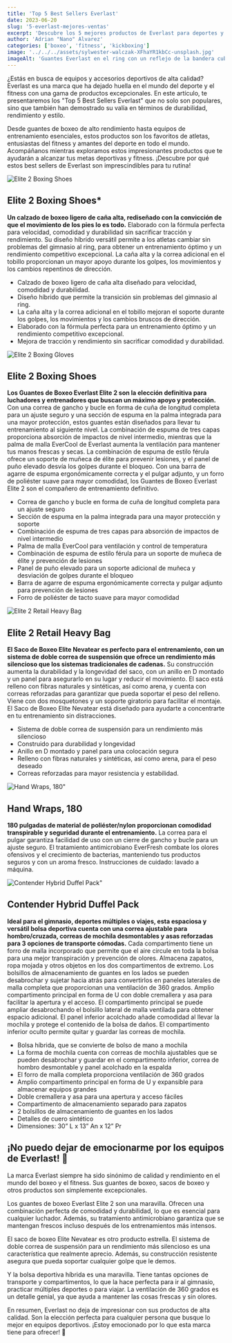 ```yaml
---
title: 'Top 5 Best Sellers Everlast'
date: 2023-06-20
slug: '5-everlast-mejores-ventas'
excerpt: 'Descubre los 5 mejores productos de Everlast para deportes y fitness. Equípate con lo mejor en guantes de boxeo, accesorios y más. ¡Logra tu máximo rendimiento!'
author: 'Adrian "Nano" Alvarez'
categories: ['boxeo', 'fitness', 'kickboxing']
image: '../../../assets/sylwester-walczak-XFhaYR1kbCc-unsplash.jpg'
imageAlt: 'Guantes Everlast en el ring con un reflejo de la bandera cubana'
---
```


¿Estás en busca de equipos y accesorios deportivos de alta calidad? Everlast es una marca que ha dejado huella en el mundo del deporte y el fitness con una gama de productos excepcionales. En este artículo, te presentaremos los "Top 5 Best Sellers Everlast" que no solo son populares, sino que también han demostrado su valía en términos de durabilidad, rendimiento y estilo.

Desde guantes de boxeo de alto rendimiento hasta equipos de entrenamiento esenciales, estos productos son los favoritos de atletas, entusiastas del fitness y amantes del deporte en todo el mundo. Acompáñanos mientras exploramos estos impresionantes productos que te ayudarán a alcanzar tus metas deportivas y fitness. ¡Descubre por qué estos best sellers de Everlast son imprescindibles para tu rutina!

![Elite 2 Boxing Shoes](https://www.everlast.com/media/catalog/product/cache/d3a47dbc718700cd4253aa3639f28a90/e/l/eliteshoes_blackgold_1_9.jpg)

## Elite 2 Boxing Shoes*

**Un calzado de boxeo ligero de caña alta, rediseñado con la convicción de que el movimiento de los pies lo es todo.** Elaborado con la fórmula perfecta para velocidad, comodidad y durabilidad sin sacrificar tracción y rendimiento. Su diseño híbrido versátil permite a los atletas cambiar sin problemas del gimnasio al ring, para obtener un entrenamiento óptimo y un rendimiento competitivo excepcional. La caña alta y la correa adicional en el tobillo proporcionan un mayor apoyo durante los golpes, los movimientos y los cambios repentinos de dirección.

- Calzado de boxeo ligero de caña alta diseñado para velocidad, comodidad y durabilidad.
- Diseño híbrido que permite la transición sin problemas del gimnasio al ring.
- La caña alta y la correa adicional en el tobillo mejoran el soporte durante los golpes, los movimientos y los cambios bruscos de dirección.
- Elaborado con la fórmula perfecta para un entrenamiento óptimo y un rendimiento competitivo excepcional.
- Mejora de tracción y rendimiento sin sacrificar comodidad y durabilidad.

![Elite 2 Boxing Gloves](https://www.everlast.com/media/catalog/product/cache/d3a47dbc718700cd4253aa3639f28a90/e/l/elite_black_pdp.jpg)

## Elite 2 Boxing Shoes

**Los Guantes de Boxeo Everlast Elite 2 son la elección definitiva para luchadores y entrenadores que buscan un máximo apoyo y protección.** Con una correa de gancho y bucle en forma de cuña de longitud completa para un ajuste seguro y una sección de espuma en la palma integrada para una mayor protección, estos guantes están diseñados para llevar tu entrenamiento al siguiente nivel. La combinación de espuma de tres capas proporciona absorción de impactos de nivel intermedio, mientras que la palma de malla EverCool de Everlast aumenta la ventilación para mantener tus manos frescas y secas. La combinación de espuma de estilo férula ofrece un soporte de muñeca de élite para prevenir lesiones, y el panel de puño elevado desvía los golpes durante el bloqueo. Con una barra de agarre de espuma ergonómicamente correcta y el pulgar adjunto, y un forro de poliéster suave para mayor comodidad, los Guantes de Boxeo Everlast Elite 2 son el compañero de entrenamiento definitivo.

- Correa de gancho y bucle en forma de cuña de longitud completa para un ajuste seguro
- Sección de espuma en la palma integrada para una mayor protección y soporte
- Combinación de espuma de tres capas para absorción de impactos de nivel intermedio
- Palma de malla EverCool para ventilación y control de temperatura
- Combinación de espuma de estilo férula para un soporte de muñeca de élite y prevención de lesiones
- Panel de puño elevado para un soporte adicional de muñeca y desviación de golpes durante el bloqueo
- Barra de agarre de espuma ergonómicamente correcta y pulgar adjunto para prevención de lesiones
- Forro de poliéster de tacto suave para mayor comodidad

![Elite 2 Retail Heavy Bag](https://www.everlast.com/media/catalog/product/cache/d3a47dbc718700cd4253aa3639f28a90/e/l/elite2_heavybag_black_gold_1.jpg)

## Elite 2 Retail Heavy Bag

**El Saco de Boxeo Elite Nevatear es perfecto para el entrenamiento, con un sistema de doble correa de suspensión que ofrece un rendimiento más silencioso que los sistemas tradicionales de cadenas.** Su construcción aumenta la durabilidad y la longevidad del saco, con un anillo en D montado y un panel para asegurarlo en su lugar y reducir el movimiento. El saco está relleno con fibras naturales y sintéticas, así como arena, y cuenta con correas reforzadas para garantizar que pueda soportar el peso del relleno. Viene con dos mosquetones y un soporte giratorio para facilitar el montaje. El Saco de Boxeo Elite Nevatear está diseñado para ayudarte a concentrarte en tu entrenamiento sin distracciones.

- Sistema de doble correa de suspensión para un rendimiento más silencioso
- Construido para durabilidad y longevidad
- Anillo en D montado y panel para una colocación segura
- Relleno con fibras naturales y sintéticas, así como arena, para el peso deseado
- Correas reforzadas para mayor resistencia y estabilidad.

![Hand Wraps, 180"](https://www.everlast.com/media/catalog/product/cache/d3a47dbc718700cd4253aa3639f28a90/4/4/4456gu_1.jpg)

## Hand Wraps, 180

**180 pulgadas de material de poliéster/nylon proporcionan comodidad transpirable y seguridad durante el entrenamiento.** La correa para el pulgar garantiza facilidad de uso con un cierre de gancho y bucle para un ajuste seguro. El tratamiento antimicrobiano EverFresh combate los olores ofensivos y el crecimiento de bacterias, manteniendo tus productos seguros y con un aroma fresco. Instrucciones de cuidado: lavado a máquina.


![Contender Hybrid Duffel Pack"](https://www.everlast.com/media/catalog/product/cache/d3a47dbc718700cd4253aa3639f28a90/_/s/_s8a3548.jpg)

## Contender Hybrid Duffel Pack

**Ideal para el gimnasio, deportes múltiples o viajes, esta espaciosa y versátil bolsa deportiva cuenta con una correa ajustable para hombro/cruzada, correas de mochila desmontables y asas reforzadas para 3 opciones de transporte cómodas.** Cada compartimento tiene un forro de malla incorporado que permite que el aire circule en toda la bolsa para una mejor transpiración y prevención de olores. Almacena zapatos, ropa mojada y otros objetos en los dos compartimentos de extremo. Los bolsillos de almacenamiento de guantes en los lados se pueden desabrochar y sujetar hacia atrás para convertirlos en paneles laterales de malla completa que proporcionan una ventilación de 360 grados. Amplio compartimento principal en forma de U con doble cremallera y asa para facilitar la apertura y el acceso. El compartimento principal se puede ampliar desabrochando el bolsillo lateral de malla ventilada para obtener espacio adicional. El panel inferior acolchado añade comodidad al llevar la mochila y protege el contenido de la bolsa de daños. El compartimento inferior oculto permite quitar y guardar las correas de mochila.

- Bolsa híbrida, que se convierte de bolso de mano a mochila
- La forma de mochila cuenta con correas de mochila ajustables que se pueden desabrochar y guardar en el compartimento inferior, correa de hombro desmontable y panel acolchado en la espalda
- El forro de malla completa proporciona ventilación de 360 grados
- Amplio compartimento principal en forma de U y expansible para almacenar equipos grandes
- Doble cremallera y asa para una apertura y acceso fáciles
- Compartimento de almacenamiento separado para zapatos
- 2 bolsillos de almacenamiento de guantes en los lados
- Detalles de cuero sintético
- Dimensiones: 30” L x 13” An x 12” Pr



## ¡No puedo dejar de emocionarme por los equipos de Everlast! 🥊

La marca Everlast siempre ha sido sinónimo de calidad y rendimiento en el mundo del boxeo y el fitness. Sus guantes de boxeo, sacos de boxeo y otros productos son simplemente excepcionales.

Los guantes de boxeo Everlast Elite 2 son una maravilla. Ofrecen una combinación perfecta de comodidad y durabilidad, lo que es esencial para cualquier luchador. Además, su tratamiento antimicrobiano garantiza que se mantengan frescos incluso después de los entrenamientos más intensos.

El saco de boxeo Elite Nevatear es otro producto estrella. El sistema de doble correa de suspensión para un rendimiento más silencioso es una característica que realmente aprecio. Además, su construcción resistente asegura que pueda soportar cualquier golpe que le demos.

Y la bolsa deportiva híbrida es una maravilla. Tiene tantas opciones de transporte y compartimentos, lo que la hace perfecta para ir al gimnasio, practicar múltiples deportes o para viajar. La ventilación de 360 grados es un detalle genial, ya que ayuda a mantener las cosas frescas y sin olores.

En resumen, Everlast no deja de impresionar con sus productos de alta calidad. Son la elección perfecta para cualquier persona que busque lo mejor en equipos deportivos. ¡Estoy emocionado por lo que esta marca tiene para ofrecer! 💪
